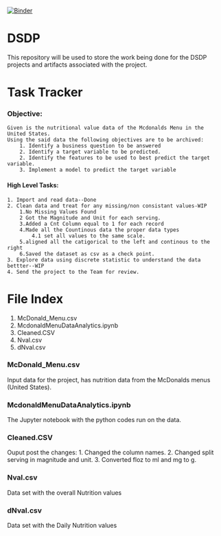 [![Binder](https://mybinder.org/badge_logo.svg)](https://mybinder.org/v2/gh/kurt-gilby/DSDP/master)
# DSDP
This repository will be used to store the work being done for the DSDP projects and artifacts associated with the project.
# Task Tracker
  ### Objective:
    Given is the nutritional value data of the Mcdonalds Menu in the United States.
    Using the said data the following objectives are to be archived:
        1. Identify a business question to be answered
        2. Identify a target variable to be predicted.
        2. Identify the features to be used to best predict the target variable.
        3. Implement a model to predict the target variable
  #### High Level Tasks:
    1. Import and read data--Done
    2. Clean data and treat for any missing/non consistant values-WIP
        1.No Missing Values Found
        2 Got the Magnitude and Unit for each serving.
        3.Added a Cnt Column equal to 1 for each record
        4.Made all the Countinous data the proper data types
            4.1 set all values to the same scale.
        5.aligned all the catigorical to the left and continous to the right
        6.Saved the dataset as csv as a check point.   
    3. Explore data using discrete statistic to understand the data bettter--WIP
    4. Send the project to the Team for review.
# File Index
1. McDonald_Menu.csv
2. McdonaldMenuDataAnalytics.ipynb
3. Cleaned.CSV
4. Nval.csv
5. dNval.csv
### McDonald_Menu.csv
  Input data for the project, has nutrition data from the McDonalds menus (United States).
### McdonaldMenuDataAnalytics.ipynb
  The Jupyter notebook with the python codes run on the data.
### Cleaned.CSV
  Ouput post the changes:
    1. Changed the column names.
    2. Changed split serving in magnitude and unit.
    3. Converted floz to ml and mg to g.
### Nval.csv
  Data set with the overall Nutrition values
### dNval.csv
  Data set with the Daily Nutrition values
  
  
